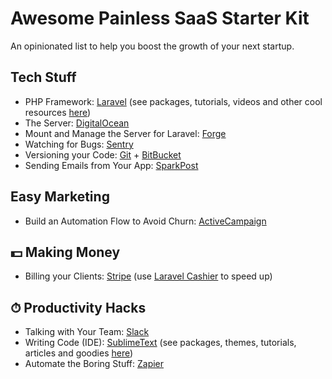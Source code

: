 # Awesome Painless SaaS Starter Kit
An opinionated list to help you boost the growth of your next startup.

## Tech Stuff

- PHP Framework: [Laravel](https://laravel.com/?utm_source=Awesome-Painless-SaaS-Starter-Kit) (see packages, tutorials, videos and other cool resources [here](https://github.com/chiraggude/awesome-laravel))
- The Server: [DigitalOcean](https://www.digitalocean.com/?utm_source=Awesome-Painless-SaaS-Starter-Kit)
- Mount and Manage the Server for Laravel: [Forge](https://forge.laravel.com/?utm_source=Awesome-Painless-SaaS-Starter-Kit)
- Watching for Bugs: [Sentry](https://sentry.io/?utm_source=Awesome-Painless-SaaS-Starter-Kit)
- Versioning your Code: [Git](https://git-scm.com/?utm_source=Awesome-Painless-SaaS-Starter-Kit) + [BitBucket](https://bitbucket.com/?utm_source=Awesome-Painless-SaaS-Starter-Kit)
- Sending Emails from Your App: [SparkPost](https://www.sparkpost.com/?utm_source=Awesome-Painless-SaaS-Starter-Kit)

## Easy Marketing

- Build an Automation Flow to Avoid Churn: [ActiveCampaign](https://www.activecampaign.com/?utm_source=Awesome-Painless-SaaS-Starter-Kit)

## 💵 Making Money

- Billing your Clients: [Stripe](https://stripe.com/?utm_source=Awesome-Painless-SaaS-Starter-Kit) (use [Laravel Cashier](https://laravel.com/docs/cashier?utm_source=Awesome-Painless-SaaS-Starter-Kit) to speed up)

## ⏱ Productivity Hacks

- Talking with Your Team: [Slack](https://slack.com/?utm_source=Awesome-Painless-SaaS-Starter-Kit)
- Writing Code (IDE): [SublimeText](https://www.sublimetext.com/?utm_source=Awesome-Painless-SaaS-Starter-Kit) (see packages, themes, tutorials, articles and goodies [here](https://github.com/JaredCubilla/sublime))
- Automate the Boring Stuff: [Zapier](https://zapier.com/?utm_source=Awesome-Painless-SaaS-Starter-Kit)


